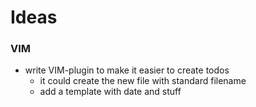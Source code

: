# Ideas

### VIM
- write VIM-plugin to make it easier to create todos
	-	it could create the new file with standard filename
	- add a template with date and stuff

